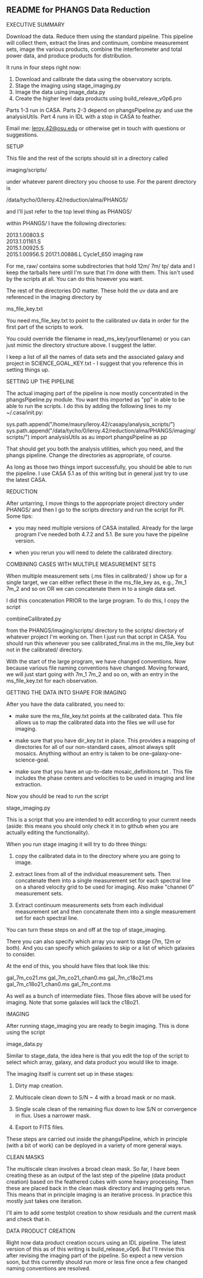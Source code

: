 README for PHANGS Data Reduction
--------------------------------

EXECUTIVE SUMMARY

Download the data. Reduce them using the standard pipeline. This
pipeline will collect them, extract the lines and continuum, combine
measurement sets, image the various products, combine the
interferometer and total power data, and produce products for
distribution.

It runs in four steps right now:

1) Download and calibrate the data using the observatory scripts.
2) Stage the imaging using stage_imaging.py
3) Image the data using image_data.py
4) Create the higher level data products using build_releave_v0p6.pro

Parts 1-3 run in CASA. Parts 2-3 depend on phangsPipeline.py and use
the analysisUtils. Part 4 runs in IDL with a stop in CASA to feather.

Email me: leroy.42@osu.edu or otherwise get in touch with questions or
suggestions.

SETUP

This file and the rest of the scripts should sit in a directory called 

imaging/scripts/

under whatever parent directory you choose to use. For the parent directory is

/data/tycho/0/leroy.42/reduction/alma/PHANGS/

and I'll just refer to the top level thing as PHANGS/

within PHANGS/ I have the following directories:

2013.1.00803.S  
2013.1.01161.S  
2015.1.00925.S  
2015.1.00956.S 
2017.1.00886.L
Cycle1_650
imaging
raw

For me, raw/ contains some subdirectories that hold 12m/ 7m/ tp/ data
and I keep the tarballs here until I'm sure that I'm done with
them. This isn't used by the scripts at all. You can do this however
you want.

The rest of the directories DO matter. These hold the uv data and are
referenced in the imaging directory by

ms_file_key.txt

You need ms_file_key.txt to point to the calibrated uv data in order
for the first part of the scripts to work.

You could override the filename in read_ms_key(yourfilename) or you
can just mimic the directory structure above. I suggest the latter.

I keep a list of all the names of data sets and the associated galaxy
and project in SCIENCE_GOAL_KEY.txt - I suggest that you reference
this in setting things up.

SETTING UP THE PIPELINE

The actual imaging part of the pipeline is now mostly concentrated in
the phangsPipeline.py module. You want this imported as "pp" in able
to be able to run the scripts. I do this by adding the following lines
to my ~/.casa/init.py:

sys.path.append("/home/maury/leroy.42/casapy/analysis_scripts/")
sys.path.append("/data/tycho/0/leroy.42/reduction/alma/PHANGS/imaging/scripts/")
import analysisUtils as au
import phangsPipeline as pp

That should get you both the analysis utilities, which you need, and
the phangs pipeline. Change the directories as appropriate, of course.

As long as those two things import successfully, you should be able to
run the pipeline. I use CASA 5.1 as of this writing but in general
just try to use the latest CASA.

REDUCTION

After untarring, I move things to the appropriate project directory
under PHANGS/ and then I go to the scripts directory and run the
script for PI. Some tips:

- you may need multiple versions of CASA installed. Already for the
  large program I've needed both 4.7.2 and 5.1. Be sure you have the
  pipeline version.

- when you rerun you will need to delete the calibrated directory.

COMBINING CASES WITH MULTIPLE MEASUREMENT SETS

When multiple measurement sets (.ms files in calibrated/ ) show up for
a single target, we can either reflect these in the ms_file_key as,
e.g., 7m_1 7m_2 and so on OR we can concatenate them in to a single
data set. 

I did this concatenation PRIOR to the large program. To do this, I
copy the script

combineCalibrated.py

from the PHANGS/imaging/scripts/ directory to the scripts/ directory
of whatever project I'm working on. Then I just run that script in
CASA. You should run this whenever you see calibrated_final.ms in the
ms_file_key but not in the calibrated/ directory.

With the start of the large program, we have changed conventions. Now
because various file naming conventions have changed. Moving forward,
we will just start going with 7m_1 7m_2 and so on, with an entry in
the ms_file_key.txt for each observation.

GETTING THE DATA INTO SHAPE FOR IMAGING

After you have the data calibrated, you need to:

- make sure the ms_file_key.txt points at the calibrated data. This
  file allows us to map the calibrated data into the files we will use
  for imaging.

- make sure that you have dir_key.txt in place. This provides a
  mapping of directories for all of our non-standard cases, almost
  always split mosaics. Anything without an entry is taken to be
  one-galaxy-one-science-goal.

- make sure that you have an up-to-date mosaic_definitions.txt . This
  file includes the phase centers and velocities to be used in
  imaging and line extraction.

Now you should be read to run the script

stage_imaging.py

This is a script that you are intended to edit according to your
current needs (aside: this means you should only check it in to github
when you are actually editing the functionality).

When you run stage imaging it will try to do three things:

1) copy the calibrated data in to the directory where you are going to image.

2) extract lines from all of the individual measurement sets. Then
concatenate them into a single measurement set for each spectral line
on a shared velocity grid to be used for imaging. Also make "channel
0" measurement sets.

3) Extract continuum measurements sets from each individual
measurement set and then concatenate them into a single measurement
set for each spectral line.

You can turn these steps on and off at the top of stage_imaging.

There you can also specify which array you want to stage (7m, 12m or
both). And you can specify which galaxies to skip or a list of which
galaxies to consider.

At the end of this, you should have files that look like this:

gal_7m_co21.ms
gal_7m_co21_chan0.ms
gal_7m_c18o21.ms
gal_7m_c18o21_chan0.ms
gal_7m_cont.ms

As well as a bunch of intermediate files. Those files above will be
used for imaging. Note that some galaxies will lack the c18o21.

IMAGING

After running stage_imaging you are ready to begin imaging. This is
done using the script

image_data.py

Similar to stage_data, the idea here is that you edit the top of the
script to select which array, galaxy, and data product you would like
to image.

The imaging itself is current set up in these stages:

1) Dirty map creation.

2) Multiscale clean down to S/N ~ 4 with a broad mask or no mask.

3) Single scale clean of the remaining flux down to low S/N or
convergence in flux. Uses a narrower mask.

4) Export to FITS files.

These steps are carried out inside the phangsPipeline, which in
principle (with a bit of work) can be deployed in a variety of more
general ways.

CLEAN MASKS

The multiscale clean involves a broad clean mask. So far, I have been
creating these as an output of the last step of the pipeline (data
product creation) based on the feathered cubes with some heavy
processing. Then these are placed back in the clean mask directory and
imaging gets rerun. This means that in principle imaging is an
iterative process. In practice this mostly just takes one iteration.

I'll aim to add some testplot creation to show residuals and the
current mask and check that in.

DATA PRODUCT CREATION

Right now data product creation occurs using an IDL pipeline. The
latest version of this as of this writing is build_release_v0p6. But
I'll revise this after revising the imaging part of the pipeline. So
expect a new version soon, but this currently should run more or less
fine once a few changed naming conventions are resolved.

